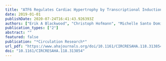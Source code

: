 ```yaml
---
title: "ATF6 Regulates Cardiac Hypertrophy by Transcriptional Induction of the mTORC1 Activator, Rheb"
date: 2019-01-01
publishDate: 2020-07-24T16:41:43.926393Z
authors: ["Erik A Blackwood", "Christoph Hofmann", "Michelle Santo Domingo", "Alina S Bilal", "Anup Sarakki", "Winston Stauffer", "Adrian Arrieta", "Donna J Thuerauf", "Fred W Kolkhorst", "Oliver J Müller", "Tobias Jakobi", "Christoph Dieterich", "Hugo A Katus", "Shirin Doroudgar", "Christopher C Glembotski"]
publication_types: ["2"]
abstract: ""
featured: false
publication: "*Circulation Research*"
url_pdf: "https://www.ahajournals.org/doi/10.1161/CIRCRESAHA.118.313854"
doi: "10.1161/CIRCRESAHA.118.313854"
---
```


